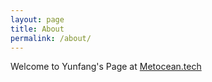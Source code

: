 ```yaml
---
layout: page
title: About
permalink: /about/
---
```


Welcome to Yunfang's Page at [Metocean.tech](https://metocean.tech/)

